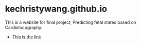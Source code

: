 # kechristywang.github.io

This is a website for final project, Predicting fetal states based on Cardiotocography.

- [This is the link](https://kechristywang.github.io/)

